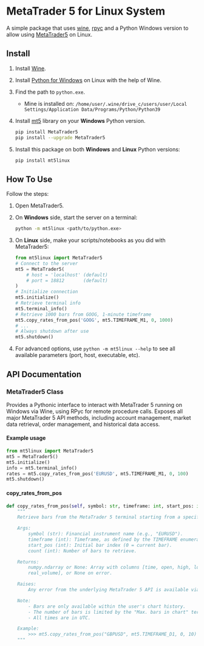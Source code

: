 # MetaTrader 5 for Linux System

A simple package that uses [wine](https://www.winehq.org), [rpyc](https://github.com/tomerfiliba-org/rpyc)
and a Python Windows version to allow using [MetaTrader5](https://pypi.org/project/MetaTrader5) on Linux.

## Install

1. Install [Wine](https://wiki.winehq.org/Download).

2. Install [Python for Windows](https://www.python.org/downloads/windows/) on Linux with the help of Wine.

3. Find the path to `python.exe`.

    - Mine is installed on:
      `/home/user/.wine/drive_c/users/user/Local Settings/Application Data/Programs/Python/Python39`

4. Install [mt5](https://www.mql5.com/en/docs/integration/python_metatrader5) library on your **Windows** Python version.

    ```bash
    pip install MetaTrader5
    pip install --upgrade MetaTrader5
    ```

5. Install this package on both **Windows** and **Linux** Python versions:

    ```bash
    pip install mt5linux
    ```

## How To Use

Follow the steps:

1. Open MetaTrader5.

2. On **Windows** side, start the server on a terminal:

    ```bash
    python -m mt5linux <path/to/python.exe>
    ```

3. On **Linux** side, make your scripts/notebooks as you did with MetaTrader5:

    ```python
    from mt5linux import MetaTrader5
    # Connect to the server
    mt5 = MetaTrader5(
        # host = 'localhost' (default)
        # port = 18812       (default)
    )
    # Initialize connection
    mt5.initialize()
    # Retrieve terminal info
    mt5.terminal_info()
    # Retrieve 1000 bars from GOOG, 1-minute timeframe
    mt5.copy_rates_from_pos('GOOG', mt5.TIMEFRAME_M1, 0, 1000)
    # ...
    # Always shutdown after use
    mt5.shutdown()
    ```

4. For advanced options, use `python -m mt5linux --help` to see all available parameters (port, host, executable, etc).

## API Documentation

### MetaTrader5 Class

Provides a Pythonic interface to interact with MetaTrader 5 running on Windows via Wine, using RPyc for remote
procedure calls. Exposes all major MetaTrader 5 API methods, including account management, market data retrieval,
order management, and historical data access.

#### Example usage

```python
from mt5linux import MetaTrader5
mt5 = MetaTrader5()
mt5.initialize()
info = mt5.terminal_info()
rates = mt5.copy_rates_from_pos('EURUSD', mt5.TIMEFRAME_M1, 0, 100)
mt5.shutdown()
```

#### copy_rates_from_pos

```python
def copy_rates_from_pos(self, symbol: str, timeframe: int, start_pos: int, count: int):
    """
    Retrieve bars from the MetaTrader 5 terminal starting from a specified index.

    Args:
        symbol (str): Financial instrument name (e.g., "EURUSD").
        timeframe (int): Timeframe, as defined by the TIMEFRAME enumeration.
        start_pos (int): Initial bar index (0 = current bar).
        count (int): Number of bars to retrieve.

    Returns:
        numpy.ndarray or None: Array with columns [time, open, high, low, close, tick_volume, spread,
        real_volume], or None on error.

    Raises:
        Any error from the underlying MetaTrader 5 API is available via last_error().

    Note:
        - Bars are only available within the user's chart history.
        - The number of bars is limited by the "Max. bars in chart" terminal parameter.
        - All times are in UTC.

    Example:
        >>> mt5.copy_rates_from_pos("GBPUSD", mt5.TIMEFRAME_D1, 0, 10)
    """
```

